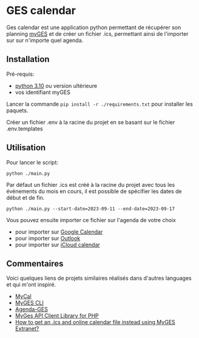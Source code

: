 # GES calendar


Ges calendar est une application python permettant de récupérer son planning [myGES](https://myges.fr) et de créer un fichier .ics, permettant ainsi de l'importer sur sur n'importe quel agenda.


## Installation


Pré-requis:
- [python 3.10](https://www.python.org/downloads/) ou version ultérieure
- vos identifiant myGES


Lancer la commande `pip install -r ./requirements.txt` pour installer les paquets.


Créer un fichier .env à la racine du projet en se basant sur le fichier .env.templates


## Utilisation


Pour lancer le script:


```
python ./main.py
```


Par défaut un fichier .ics est créé à la racine du projet avec tous les événements du mois en cours, il est possible de spécifier les dates de début et de fin.


```
python ./main.py --start-date=2023-09-11 --end-date=2023-09-17
```


Vous pouvez ensuite importer ce fichier sur l'agenda de votre choix


- pour importer sur [Google Calendar](https://support.google.com/calendar/answer/37118?hl=en&co=GENIE.Platform%3DDesktop#)
- pour importer sur [Outlook](https://support.microsoft.com/en-us/office/import-calendars-into-outlook-8e8364e1-400e-4c0f-a573-fe76b5a2d379)
- pour importer sur [iCloud calendar](https://support.apple.com/fr-fr/guide/calendar/icl1023/mac)


## Commentaires
Voici quelques liens de projets similaires réalisés dans d'autres languages et qui m'ont inspiré.
- [MyCal](https://github.com/obito/mycal)
- [MyGES CLI](https://github.com/quantumsheep/myges-cli)
- [Agenda-GES](https://github.com/kidelag/agenda-ges)
- [MyGes API Client Library for PHP](https://github.com/tchenu/myges/tree/master)
- [How to get an .ics and online calendar file instead using MyGES Extranet?](https://tomjorge.me/how-to-get-an-ics-and-online-calendar-file-instead-using-myges-extranet/amp/)

